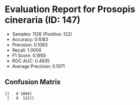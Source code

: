 # Evaluation Report for Prosopis cineraria (ID: 147)
- Samples: 1126 (Positive: 122)
- Accuracy: 0.1083
- Precision: 0.1083
- Recall: 1.0000
- F1 Score: 0.1955
- ROC AUC: 0.4935
- Average Precision: 0.1071

## Confusion Matrix
```
[[   0 1004]
 [   0  122]]
```
